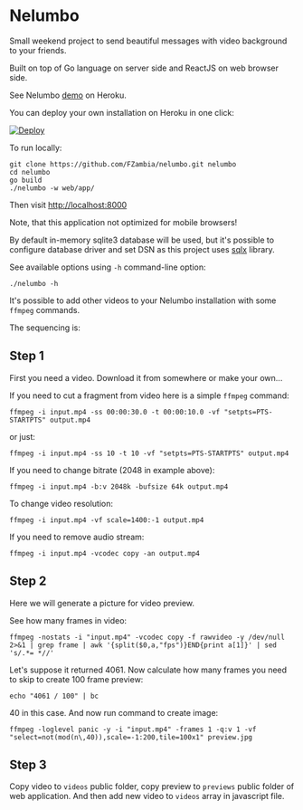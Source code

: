 Nelumbo
=======

Small weekend project to send beautiful messages with video background to your friends.

Built on top of Go language on server side and ReactJS on web browser side.

See Nelumbo [demo](https://nelumbo.herokuapp.com) on Heroku.

You can deploy your own installation on Heroku in one click:

[![Deploy](https://www.herokucdn.com/deploy/button.png)](https://heroku.com/deploy?template=https://github.com/FZambia/nelumbo)

To run locally:

```
git clone https://github.com/FZambia/nelumbo.git nelumbo
cd nelumbo
go build
./nelumbo -w web/app/
```

Then visit [http://localhost:8000](http://localhost:8000)

Note, that this application not optimized for mobile browsers!

By default in-memory sqlite3 database will be used, but it's possible
to configure database driver and set DSN as this project uses [sqlx](https://github.com/jmoiron/sqlx)
library.

See available options using `-h` command-line option:

```
./nelumbo -h
```

It's possible to add other videos to your Nelumbo installation with some `ffmpeg` commands.

The sequencing is:

Step 1
------
First you need a video. Download it from somewhere or make your own...

If you need to cut a fragment from video here is a simple `ffmpeg` command:
```
ffmpeg -i input.mp4 -ss 00:00:30.0 -t 00:00:10.0 -vf "setpts=PTS-STARTPTS" output.mp4
```
or just:
```
ffmpeg -i input.mp4 -ss 10 -t 10 -vf "setpts=PTS-STARTPTS" output.mp4
```

If you need to change bitrate (2048 in example above):
```
ffmpeg -i input.mp4 -b:v 2048k -bufsize 64k output.mp4
```

To change video resolution:
```
ffmpeg -i input.mp4 -vf scale=1400:-1 output.mp4
```

If you need to remove audio stream:
```
ffmpeg -i input.mp4 -vcodec copy -an output.mp4
```

Step 2
------

Here we will generate a picture for video preview.

See how many frames in video:
```
ffmpeg -nostats -i "input.mp4" -vcodec copy -f rawvideo -y /dev/null 2>&1 | grep frame | awk '{split($0,a,"fps")}END{print a[1]}' | sed 's/.*= *//'
```

Let's suppose it returned 4061. Now calculate how many frames you need to skip to create 100 frame preview:

```
echo "4061 / 100" | bc
```

40 in this case. And now run command to create image:
```
ffmpeg -loglevel panic -y -i "input.mp4" -frames 1 -q:v 1 -vf "select=not(mod(n\,40)),scale=-1:200,tile=100x1" preview.jpg
```

Step 3
------

Copy video to `videos` public folder, copy preview to `previews` public folder of web application. And then
add new video to `videos` array in javascript file.
